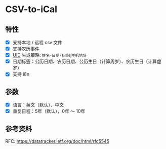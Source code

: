 # CSV-to-iCal

## 特性

- [x] 支持本地 / 远程 csv 文件
- [x] 支持农历事件
- [x] [UID](https://datatracker.ietf.org/doc/html/rfc5545#section-3.8.4.7) 生成策略: `姓名-日期-标签@主机地址`
- [x] 日期标签：公历日期、农历日期、公历生日（计算周岁）、农历生日（计算虚岁）
- [x] 支持 i8n

## 参数

- [x] 语言：英文（默认）、中文
- [x] 重复日程：5年（默认），0年 ～ 10年

## 参考资料

RFC: <https://datatracker.ietf.org/doc/html/rfc5545>
